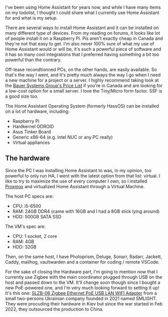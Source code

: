I've been using Home Assistant for years now, and while I have many items on my todolist, I thought I could share what I currently use Home Assistant for and what is my setup.

There are several ways to install Home Assistant and it can be installed on many different type of devices. From my reading on forums, it looks like lot of people install it on a Raspberry Pi. Pis aren't exactly cheap in Canada and they're not that easy to get. I'm also never 100% sure of what my use of Home Assistant would or will be, it's such a powerful piece of software and it has so many cool integrations that I preferred having something a bit too powerful than the contrary. 

Off-lease recondtionned PCs, on the other hands, are easily available. So that's the way I went, and it's pretty much always the way I go when I need a new machine for a project or a server. I highly recommend taking look at the [Bauer Systems Group's Price List](https://docs.google.com/spreadsheets/d/1-hKAmQahPcEV_h5mwflWGLWCQtqkKOBDbsakv4ee2u0) if you're in Canada and are looking for a low-cost option for a small server. I love the Tiny/Micro form factor. SSF is a good size too.

The Home Assistant Operating System (formerly HassOS) can be installed on a lot of hardware, including: 
-   Raspberry Pi
-   Hardkernel ODROID
-   Asus Tinker Board
-   Generic x86-64 (e.g. Intel NUC or any PC really)
-   Virtual appliances

## The hardware

Since the PC I was installing Home Assistant to was, in my opinion, too powerful to only run HA, I went with the latest option from that list: virtual. I like to try to maximize the use of every computer I own, so I installed [Proxmox](https://www.proxmox.com/) and virtualized Home Assistant through a Virtual Machine. 

The host PC specs are:
- CPU: i5-6500
- RAM: 24GB DDR4 (came with 16GB and I had a 8GB stick lying around)
- HDD: 500GB SATA SSD

The VM's spec are:
- CPU: 1 socket, 2 core
- RAM: 4GB
- HDD: 32GB

Then, on the same host, I have Photoprism, Deluge, Sonarr, Radarr, Jackett, Caddy, mailhog, vaultwarden and a container for coding / remote VSCode.

For the sake of closing the Hardware part, I'm going to mention now that I currently use Zigbee with the main coordinator plugged through USB on the host and passed down to the VM. It'll change soon though since I bought a new PoE-powered one, and I'm very much looking forward to setting it up! It's this one: [SLZB-06 Zigbee Ethernet PoE USB LAN WIFI Adapter](https://smlight.tech/product/slzb-06/) from a small two-persons Ukrainian company founded in 2021 named SMLIGHT. They were procuding their hardware in Kiev but since the war started in Feb 2022, they outsourced the production to China. 